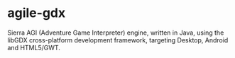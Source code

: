 # agile-gdx
Sierra AGI (Adventure Game Interpreter) engine, written in Java, using the libGDX cross-platform development framework, targeting Desktop, Android and HTML5/GWT.
